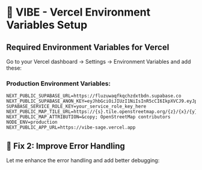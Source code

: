 # 🚀 VIBE - Vercel Environment Variables Setup

## Required Environment Variables for Vercel

Go to your Vercel dashboard → Settings → Environment Variables and add these:

### **Production Environment Variables:**

```env
NEXT_PUBLIC_SUPABASE_URL=https://fluzuwaqfkqchzdxtbdn.supabase.co
NEXT_PUBLIC_SUPABASE_ANON_KEY=eyJhbGciOiJIUzI1NiIsInR5cCI6IkpXVCJ9.eyJpc3MiOiJzdXBhYmFzZSIsInJlZiI6ImZsdXp1d2FxZmtxY2h6ZHh0YmRuIiwicm9sZSI6ImFub24iLCJpYXQiOjE3NjEyMTczNDAsImV4cCI6MjA3Njc5MzM0MH0.T0xQBkbwIOQMxH_ZYqbeRgdlYezyKymNWHKfQIasmS4
SUPABASE_SERVICE_ROLE_KEY=your_service_role_key_here
NEXT_PUBLIC_MAP_TILE_URL=https://{s}.tile.openstreetmap.org/{z}/{x}/{y}.png
NEXT_PUBLIC_MAP_ATTRIBUTION=&copy; OpenStreetMap contributors
NODE_ENV=production
NEXT_PUBLIC_APP_URL=https://vibe-sage.vercel.app
```

## 🔧 **Fix 2: Improve Error Handling**

Let me enhance the error handling and add better debugging:

